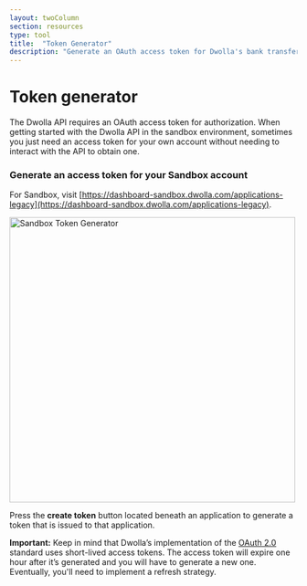```yaml
---
layout: twoColumn
section: resources
type: tool
title:  "Token Generator"
description: "Generate an OAuth access token for Dwolla's bank transfer API."
---
```


# Token generator

The Dwolla API requires an OAuth access token for authorization. When getting started with the Dwolla API in the sandbox environment, sometimes you just need an access token for your own account without needing to interact with the API to obtain one.

### Generate an access token for your Sandbox account

For Sandbox, visit [https://dashboard-sandbox.dwolla.com/applications-legacy](https://dashboard-sandbox.dwolla.com/applications-legacy).

<img src="/images/token-generator.png" alt="Sandbox Token Generator" style="width: 500px;"/>

Press the **create token** button located beneath an application to generate a token that is issued to that application.

**Important:** Keep in mind that Dwolla’s implementation of the [OAuth 2.0](https://tools.ietf.org/html/rfc6749) standard uses short-lived access tokens. The access token will expire one hour after it’s generated and you will have to generate a new one. Eventually, you'll need to implement a refresh strategy.
